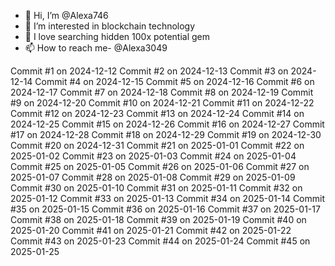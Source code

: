 - 👋 Hi, I’m @Alexa746
- 👀 I’m interested in blockchain technology 
- 🌱 I love searching hidden 100x potential gem
- 📫 How to reach me- @Alexa3049

<!---
Alexa746/Alexa746 is a ✨ special ✨ repository because its `README.md` (this file) appears on your GitHub profile.
You can click the Preview link to take a look at your changes.
--->
Commit #1 on 2024-12-12
Commit #2 on 2024-12-13
Commit #3 on 2024-12-14
Commit #4 on 2024-12-15
Commit #5 on 2024-12-16
Commit #6 on 2024-12-17
Commit #7 on 2024-12-18
Commit #8 on 2024-12-19
Commit #9 on 2024-12-20
Commit #10 on 2024-12-21
Commit #11 on 2024-12-22
Commit #12 on 2024-12-23
Commit #13 on 2024-12-24
Commit #14 on 2024-12-25
Commit #15 on 2024-12-26
Commit #16 on 2024-12-27
Commit #17 on 2024-12-28
Commit #18 on 2024-12-29
Commit #19 on 2024-12-30
Commit #20 on 2024-12-31
Commit #21 on 2025-01-01
Commit #22 on 2025-01-02
Commit #23 on 2025-01-03
Commit #24 on 2025-01-04
Commit #25 on 2025-01-05
Commit #26 on 2025-01-06
Commit #27 on 2025-01-07
Commit #28 on 2025-01-08
Commit #29 on 2025-01-09
Commit #30 on 2025-01-10
Commit #31 on 2025-01-11
Commit #32 on 2025-01-12
Commit #33 on 2025-01-13
Commit #34 on 2025-01-14
Commit #35 on 2025-01-15
Commit #36 on 2025-01-16
Commit #37 on 2025-01-17
Commit #38 on 2025-01-18
Commit #39 on 2025-01-19
Commit #40 on 2025-01-20
Commit #41 on 2025-01-21
Commit #42 on 2025-01-22
Commit #43 on 2025-01-23
Commit #44 on 2025-01-24
Commit #45 on 2025-01-25
